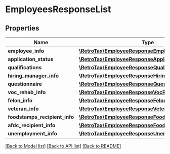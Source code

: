 # EmployeesResponseList

## Properties
Name | Type | Description | Notes
------------ | ------------- | ------------- | -------------
**employee_info** | [**\RetroTax\EmployeeResponseEmployeeInfo**](EmployeeResponseEmployeeInfo.md) |  | [optional] 
**application_status** | [**\RetroTax\EmployeeResponseApplicationStatus**](EmployeeResponseApplicationStatus.md) |  | [optional] 
**qualifications** | [**\RetroTax\EmployeeResponseQualifications[]**](EmployeeResponseQualifications.md) |  | [optional] 
**hiring_manager_info** | [**\RetroTax\EmployeeResponseHiringManagerInfo**](EmployeeResponseHiringManagerInfo.md) |  | [optional] 
**questionnaire** | [**\RetroTax\EmployeeResponseQuestionnaire**](EmployeeResponseQuestionnaire.md) |  | [optional] 
**voc_rehab_info** | [**\RetroTax\EmployeeResponseVocRehabInfo**](EmployeeResponseVocRehabInfo.md) |  | [optional] 
**felon_info** | [**\RetroTax\EmployeeResponseFelonInfo**](EmployeeResponseFelonInfo.md) |  | [optional] 
**veteran_info** | [**\RetroTax\EmployeeResponseVeteranInfo**](EmployeeResponseVeteranInfo.md) |  | [optional] 
**foodstamps_recipient_info** | [**\RetroTax\EmployeeResponseFoodstampsRecipientInfo**](EmployeeResponseFoodstampsRecipientInfo.md) |  | [optional] 
**afdc_recipient_info** | [**\RetroTax\EmployeeResponseFoodstampsRecipientInfo**](EmployeeResponseFoodstampsRecipientInfo.md) |  | [optional] 
**unemployment_info** | [**\RetroTax\EmployeeResponseUnemploymentInfo**](EmployeeResponseUnemploymentInfo.md) |  | [optional] 

[[Back to Model list]](../README.md#documentation-for-models) [[Back to API list]](../README.md#documentation-for-api-endpoints) [[Back to README]](../README.md)


